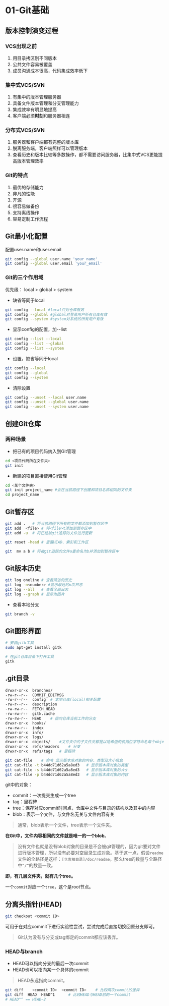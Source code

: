 # 01-Git基础

## 版本控制演变过程

### VCS出现之前

1. 用目录拷区别不同版本
2. 公共文件容易被覆盖
3. 成员沟通成本很高，代码集成效率低下

### 集中式VCS/SVN

1. 有集中的版本管理服务器
2. 具备文件版本管理和分支管理能力
3. 集成效率有明显地提高
4. 客户端必须**时刻**和服务器相连

### 分布式VCS/SVN

1. 服务器和客户端都有完整的版本库
2. 脱离服务端，客户端照样可以管理版本
3. 查看历史和版本比较等多数操作，都不需要访问服务器，比集中式VCS更能提高版本管理效率

### Git的特点

1. 最优的存储能力
2. 非凡的性能
3. 开源
4. 很容易做备份
5. 支持离线操作
6. 容易定制工作流程

## Git最小化配置

配置user.name和user.email

``` bash
git config --global user.name 'your_name'
git config --global user.email 'your_email'
```

### Git的三个作用域

优先级： local > global > system

- 缺省等同于local

``` bash
git config --local #local只对仓库有效
git config --global #global对登录用户所有仓库有效
git config --system #system对系统的所有用户有效
```

- 显示config的配置，加--list

``` bash
git config --list --local
git config --list --global
git config --list --system
```

- 设置，缺省等同于local

``` bash
git config --local
git config --global
git config --system
```

- 清除设置

``` bash
git config --unset --local user.name
git config --unset --global user.name
git config --unset --system user.name
```

## 创建Git仓库

### 两种场景

- 把已有的项目代码纳入到Git管理

``` bash
cd <项目代码所在文件夹>
git init
```

- 新建的项目直接使用Git管理

``` bash
cd <某个文件夹>
git init project_name #会在当前路径下创建和项目名称相同的文件夹
cd project_name
```

## Git暂存区

```bash
git add .   # 将当前路径下所有的文件都添加到暂存区中
git add  <file> # 将<file>t添加到暂存区中
git add -u  # 将已经被git追踪的文件进行更新

git reset -head # 重置HEAD、索引和工作区

git  mv a b # 将被git追踪的文件a重命名为b并添加到暂存区中
```

## Git版本历史

```bash
git log oneline # 查看简洁的历史
git log -n<number> #显示最近的n次日志
git log --all   # 查看全部日志
git log --graph # 显示为图片
```

- 查看本地分支

```bash
git branch -v
```

## Git图形界面

```bash
# 安装gitk工具
sudo apt-get install gitk

# 在git仓库目录下打开工具
gitk
```

## .git目录

```bash
drwxr-xr-x  branches/
-rw-r--r--  COMMIT_EDITMSG
-rw-r--r--  config  # 本地仓库(local)相关配置
-rw-r--r--  description
-rw-rw-r--  FETCH_HEAD
-rw-rw-r--  gitk.cache
-rw-rw-r--  HEAD    # 指向仓库当前工作的分支
drwxr-xr-x  hooks/
-rw-rw-r--  index
drwxr-xr-x  info/
drwxr-xr-x  logs/
drwxr-xr-x  objects/    #文件夹中的子文件夹都是以哈希值的前两位字符命名每个object由40位字符组成，前两位字符用来当文件夹，后38位做文件
drwxr-xr-x  refs/headers    # 分支
drwxr-xr-x  refs/tags   # 里程碑
```

```bash
git cat-file    # 命令 显示版本库对象的内容、类型及大小信息
git cat-file -t b44dd71d62a5a8ed3   # 显示版本库对象的类型
git cat-file -s b44dd71d62a5a8ed3   # 显示版本库对象的大小
git cat-file -p b44dd71d62a5a8ed3   # 显示版本库对象的内容
```

git中的对象：

- commit：一次提交生成一个tree
- tag：里程碑
- tree：保存对应commit时间点，仓库中文件与目录的结构以及其中的内容
- blob：表示一个文件，与文件名无关与文件内容有关

> 通常，blob表示一个文件，tree表示一个文件夹。

**在Git中，文件内容相同的文件就是唯一的一个blob**。

> 没有文件也就是没有blob对象的目录是不会被git管理的，因为git要对文件进行版本管理，所以没有必要对空目录生成对象。基于这一点，假设`readme`文件的全路径是这样：`[仓库根目录]/doc/readme`。那么tree的数量与全路径中`“/”`的数量一致。

**即，有几层文件夹，就有几个tree。**

一个`commit`对应一个`tree`，这个是root节点。

## 分离头指针(HEAD)

```bash
git checkout <commit ID>
```

可用于在对应commit下进行实验性尝试，尝试完成后直接切换回原分支即可。

> Git认为没有与分支或tag绑定的commit都应该丢弃。

### HEAD与branch

- HEAD可以指向分支的最后一次commit
- HEAD也可以指向某一个具体的commit

> HEAD永远指向commit。

```bash
git diff    <commit ID>  <commit ID>    # 比较两次commit的差异
git diff  HEAD  HEAD^1      # 比较HEAD与HEAD前的一个commit
# HEAD^^ == HEAD~2
```
